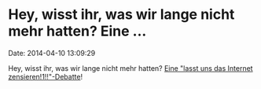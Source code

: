 Hey, wisst ihr, was wir lange nicht mehr hatten? Eine \...
==========================================================

Date: 2014-04-10 13:09:29

Hey, wisst ihr, was wir lange nicht mehr hatten? [Eine \"lasst uns das
Internet zensieren!1!!\"-Debatte](http://www.heise.de/-2167321)!
